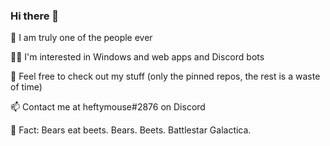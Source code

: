 ### Hi there 👋

🫘 I am truly one of the people ever

👨‍💻 I'm interested in Windows and web apps and Discord bots

👀 Feel free to check out my stuff (only the pinned repos, the rest is a waste of time)

📫 Contact me at heftymouse#2876 on Discord

🤔 Fact: Bears eat beets. Bears. Beets. Battlestar Galactica. 
<!--
**heftymouse/heftymouse** is a ✨ _special_ ✨ repository because its `README.md` (this file) appears on your GitHub profile.

Here are some ideas to get you started:

- 🔭 I’m currently working on ...
- 🌱 I’m currently learning ...
- 👯 I’m looking to collaborate on ...
- 🤔 I’m looking for help with ...
- 💬 Ask me about ...
- 📫 How to reach me: ...
- 😄 Pronouns: ...
- ⚡ Fun fact: ...
-->
